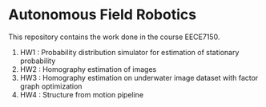# Autonomous Field Robotics
This repository contains the work done in the course EECE7150. 
1. HW1 : Probability distribution simulator for estimation of stationary probability
2. HW2 : Homography estimation of images
3. HW3 : Homography estimation on underwater image dataset with factor graph optimization
4. HW4 : Structure from motion pipeline